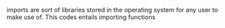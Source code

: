 imports are sort of libraries stored in the operating system for any user to make use of. This codes entails importing functions
